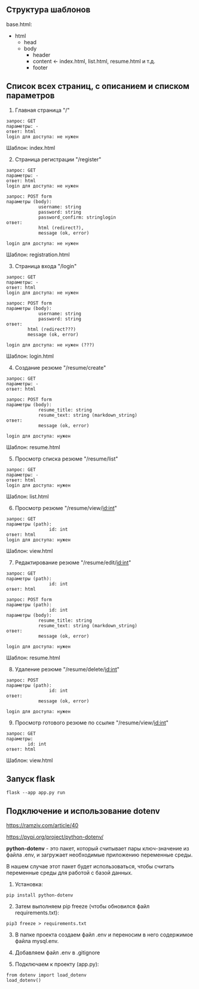 ## Структура шаблонов

base.html:
* html
    * head
    * body
        * header
        * content <- index.html, list.html, resume.html и т.д.
        * footer

## Список всех страниц, с описанием и списком параметров

1. Главная страница
"/"

```
запрос: GET
параметры: -
ответ: html
login для доступа: не нужен
```

Шаблон: index.html


2. Страница регистрации
"/register"

```
запрос: GET
параметры: -
ответ: html
login для доступа: не нужен
```

```
запрос: POST form
параметры (body):
            username: string
            password: string
            password_confirm: stringlogin
ответ:
            html (redirect?),
            message (ok, error)

login для доступа: не нужен
```

Шаблон: registration.html

3. Страница входа
"/login"

```
запрос: GET
параметры: -
ответ: html
login для доступа: не нужен
```

```
запрос: POST form
параметры (body):
            username: string
            password: string
ответ:
        html (redirect???)
        message (ok, error)

login для доступа: не нужен (???)
```

Шаблон: login.html

4. Создание резюме
"/resume/create"

```
запрос: GET
параметры: -
ответ: html
```

```
запрос: POST form
параметры (body):
            resume_title: string
            resume_text: string (markdown_string)
ответ:
            message (ok, error)

login для доступа: нужен
```

Шаблон: resume.html

5. Просмотр списка резюме
"/resume/list"

```
запрос: GET
параметры: -
ответ: html
login для доступа: нужен
```

Шаблон: list.html

6. Просмотр резюме
"/resume/view/<id:int>"

```
запрос: GET
параметры (path):
                id: int
ответ: html
login для доступа: нужен
```

Шаблон: view.html

7. Редактирование резюме
"/resume/edit/<id:int>"

```
запрос: GET
параметры (path):
                id: int
ответ: html
```

```
запрос: POST form
параметры (path):
                id: int
параметры (body):
            resume_title: string
            resume_text: string (markdown_string)
ответ:
            message (ok, error)

login для доступа: нужен            
```

Шаблон: resume.html

8. Удаление резюме
"/resume/delete/<id:int>"

```
запрос: POST
параметры (path):
                id: int
ответ:
            message (ok, error)

login для доступа: нужен 
```

9. Просмотр готового резюме по ссылке
"/resume/view/<id:int>"

```
запрос: GET
параметры: 
        id: int
ответ: html
```

Шаблон: view.html

## Запуск flask
```
flask --app app.py run
```
## Подключение и использование dotenv

https://ramziv.com/article/40

https://pypi.org/project/python-dotenv/

**python-dotenv** - это пакет, который считывает пары ключ-значение из файла .env, и загружает необходимые приложению переменные среды.

В нашем случае этот пакет будет использоваться, чтобы считать переменные среды для работой с базой данных.

1. Установка:
```
pip install python-dotenv
```

2. Затем выполняем pip freeze (чтобы обновился файл requirements.txt):
```
pip3 freeze > requirements.txt
```

3. В папке проекта создаем файл .env и переносим в него содержимое файла mysql.env.

4. Добавляем файл .env в .gitignore

5. Подключаем к проекту (app.py):
```
from dotenv import load_dotenv
load_dotenv()
```
